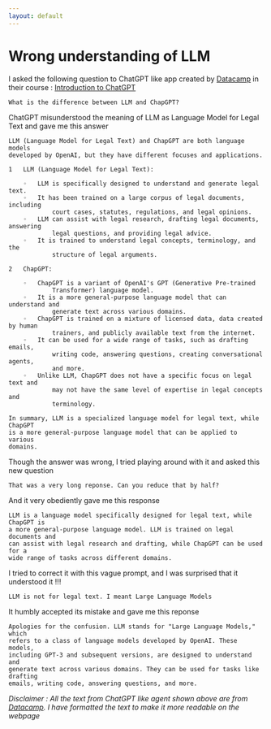 ```yaml
---
layout: default
---
```


# Wrong understanding of LLM

I asked the following question to ChatGPT like app created by [Datacamp](https://www.datacamp.com) in their course : [Introduction to ChatGPT](https://app.datacamp.com/learn/courses/introduction-to-chatgpt)

```
What is the difference between LLM and ChapGPT?
```

ChatGPT misunderstood the meaning of LLM as Language Model for Legal Text and gave me this answer

```
LLM (Language Model for Legal Text) and ChapGPT are both language models
developed by OpenAI, but they have different focuses and applications.

1	LLM (Language Model for Legal Text):

    ◦	LLM is specifically designed to understand and generate legal text.
    ◦	It has been trained on a large corpus of legal documents, including
            court cases, statutes, regulations, and legal opinions.
    ◦	LLM can assist with legal research, drafting legal documents, answering
            legal questions, and providing legal advice.
    ◦	It is trained to understand legal concepts, terminology, and the
            structure of legal arguments.

2	ChapGPT:

    ◦	ChapGPT is a variant of OpenAI's GPT (Generative Pre-trained
            Transformer) language model.
    ◦	It is a more general-purpose language model that can understand and
            generate text across various domains.
    ◦	ChapGPT is trained on a mixture of licensed data, data created by human
            trainers, and publicly available text from the internet.
    ◦	It can be used for a wide range of tasks, such as drafting emails,
            writing code, answering questions, creating conversational agents,
            and more.
    ◦	Unlike LLM, ChapGPT does not have a specific focus on legal text and
            may not have the same level of expertise in legal concepts and
            terminology.

In summary, LLM is a specialized language model for legal text, while ChapGPT
is a more general-purpose language model that can be applied to various
domains.
```

Though the answer was wrong, I tried playing around with it and asked this new question

```
That was a very long reponse. Can you reduce that by half?
```

And it very obediently gave me this response

```
LLM is a language model specifically designed for legal text, while ChapGPT is
a more general-purpose language model. LLM is trained on legal documents and
can assist with legal research and drafting, while ChapGPT can be used for a
wide range of tasks across different domains.
```

I tried to correct it with this vague prompt, and I was surprised that it understood it !!!

```
LLM is not for legal text. I meant Large Language Models
```

It humbly accepted its mistake and gave me this reponse

```
Apologies for the confusion. LLM stands for "Large Language Models," which
refers to a class of language models developed by OpenAI. These models,
including GPT-3 and subsequent versions, are designed to understand and
generate text across various domains. They can be used for tasks like drafting
emails, writing code, answering questions, and more.
```

_Disclaimer : All the text from ChatGPT like agent shown above are from [Datacamp](https://www.datacamp.com). I have formatted the text to make it more readable on the webpage_
